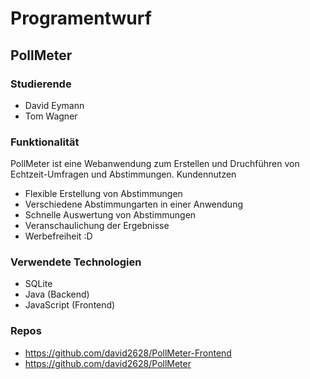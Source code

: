 # Programentwurf
## PollMeter
### Studierende
- David Eymann
- Tom Wagner

### Funktionalität
PollMeter ist eine Webanwendung zum Erstellen und Druchführen von Echtzeit-Umfragen
und Abstimmungen.
Kundennutzen
- Flexible Erstellung von Abstimmungen
- Verschiedene Abstimmungarten in einer Anwendung
- Schnelle Auswertung von Abstimmungen
- Veranschaulichung der Ergebnisse
- Werbefreiheit :D

### Verwendete Technologien
- SQLite
- Java (Backend)
- JavaScript (Frontend)

### Repos
- https://github.com/david2628/PollMeter-Frontend
- https://github.com/david2628/PollMeter
